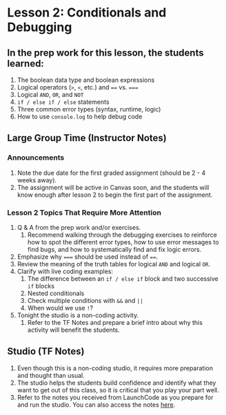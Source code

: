 # Lesson 2: Conditionals and Debugging

## In the prep work for this lesson, the students learned:

1. The boolean data type and boolean expressions
1. Logical operators (``>``, ``<``, etc.) and ``==`` vs. ``===``
1. Logical ``AND``, ``OR``, and ``NOT``
1. ``if / else if / else`` statements
1. Three common error types (syntax, runtime, logic)
1. How to use ``console.log`` to help debug code

## Large Group Time (Instructor Notes)

### Announcements

1. Note the due date for the first graded assignment (should be 2 - 4 weeks away).
1. The assignment will be active in Canvas soon, and the students will know enough after lesson 2 to begin the first part of the assignment.

### Lesson 2 Topics That Require More Attention

1. Q & A from the prep work and/or exercises.
   1. Recommend walking through the debugging exercises to reinforce how to spot the different error types, how to use error messages to find bugs, and how to systematically find and fix logic errors.
1. Emphasize why ``===`` should be used instead of ``==``.
1. Review the meaning of the truth tables for logical ``AND`` and logical ``OR``.
1. Clarify with live coding examples:
   1. The difference between an ``if / else if`` block and two successive ``if`` blocks
   1. Nested conditionals
   1. Check multiple conditions with ``&&`` and ``||``
   1. When would we use ``!``?
1. Tonight the studio is a non-coding activity.
   1. Refer to the TF Notes and prepare a brief intro about why this activity will benefit the students.

## Studio (TF Notes)

1. Even though this is a non-coding studio, it requires more preparation and thought than usual.
1. The studio helps the students build confidence and identify what they want to get out of this class, so it is critical that you play your part well.
1. Refer to the notes you received from LaunchCode as you prepare for and run the studio. You can also access the notes [here](https://github.com/LaunchCodeEducation/intro-to-professional-web-dev-wiki/blob/master/wiki-materials/Goal-Setting-and-Mindset-TA-Notes.pdf).
